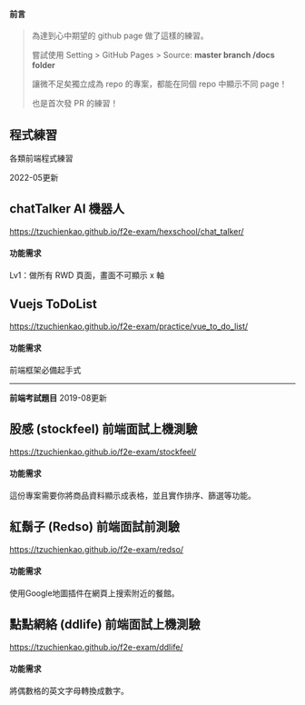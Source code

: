 #### 前言
>
> 為達到心中期望的 github page 做了這樣的練習。
> 
> 嘗試使用 Setting > GitHub Pages > Source: **master branch /docs folder**
> 
> 讓微不足矣獨立成為 repo 的專案，都能在同個 repo 中顯示不同 page！
>
>
> 也是首次發 PR 的練習！
>

## 程式練習
各類前端程式練習
>
2022-05更新

## chatTalker AI 機器人
https://tzuchienkao.github.io/f2e-exam/hexschool/chat_talker/
#### 功能需求
Lv1：做所有 RWD 頁面，畫面不可顯示 x 軸


## Vuejs ToDoList
https://tzuchienkao.github.io/f2e-exam/practice/vue_to_do_list/
#### 功能需求
前端框架必備起手式

***

**前端考試題目**
2019-08更新

## 股感 (stockfeel) 前端面試上機測驗
https://tzuchienkao.github.io/f2e-exam/stockfeel/
#### 功能需求
這份專案需要你將商品資料顯示成表格，並且實作排序、篩選等功能。

## 紅鬍子 (Redso) 前端面試前測驗
https://tzuchienkao.github.io/f2e-exam/redso/
#### 功能需求
使用Google地圖插件在網頁上搜索附近的餐館。

## 點點網絡 (ddlife) 前端面試上機測驗
https://tzuchienkao.github.io/f2e-exam/ddlife/
#### 功能需求
將偶數格的英文字母轉換成數字。

